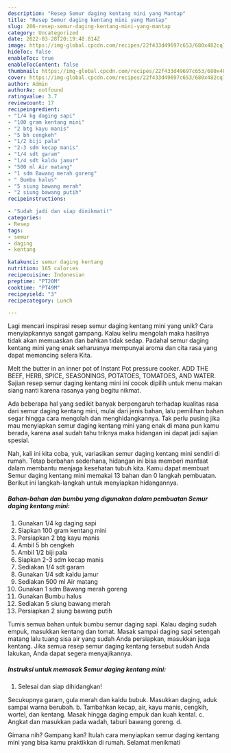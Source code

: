 ```yaml
---
description: "Resep Semur daging kentang mini yang Mantap"
title: "Resep Semur daging kentang mini yang Mantap"
slug: 206-resep-semur-daging-kentang-mini-yang-mantap
category: Uncategorized
date: 2022-03-28T20:19:48.814Z
image: https://img-global.cpcdn.com/recipes/22f433d49697c653/680x482cq70/semur-daging-kentang-mini-foto-resep-utama.jpg
hideToc: false
enableToc: true
enableTocContent: false
thumbnail: https://img-global.cpcdn.com/recipes/22f433d49697c653/680x482cq70/semur-daging-kentang-mini-foto-resep-utama.jpg
cover: https://img-global.cpcdn.com/recipes/22f433d49697c653/680x482cq70/semur-daging-kentang-mini-foto-resep-utama.jpg
author: Admin
authorAv: notfound
ratingvalue: 3.7
reviewcount: 17
recipeingredient:
- "1/4 kg daging sapi"
- "100 gram kentang mini"
- "2 btg kayu manis"
- "5 bh cengkeh"
- "1/2 biji pala"
- "2-3 sdm kecap manis"
- "1/4 sdt garam"
- "1/4 sdt kaldu jamur"
- "500 ml Air matang"
- "1 sdm Bawang merah goreng"
- " Bumbu halus"
- "5 siung bawang merah"
- "2 siung bawang putih"
recipeinstructions:

- "Sudah jadi dan siap dinikmati!"
categories:
- Resep
tags:
- semur
- daging
- kentang

katakunci: semur daging kentang 
nutrition: 165 calories
recipecuisine: Indonesian
preptime: "PT20M"
cooktime: "PT49M"
recipeyield: "3"
recipecategory: Lunch

---
```





Lagi mencari inspirasi resep semur daging kentang mini yang unik? Cara menyiapkannya sangat gampang. Kalau keliru mengolah maka hasilnya tidak akan memuaskan dan bahkan tidak sedap. Padahal semur daging kentang mini yang enak seharusnya mempunyai aroma dan cita rasa yang dapat memancing selera Kita.





Melt the butter in an inner pot of Instant Pot pressure cooker. ADD THE BEEF, HERB, SPICE, SEASONINGS, POTATOES, TOMATOES, AND WATER. Sajian resep semur daging kentang mini ini cocok dipilih untuk menu makan siang nanti karena rasanya yang begitu nikmat.

Ada beberapa hal yang sedikit banyak berpengaruh terhadap kualitas rasa dari semur daging kentang mini, mulai dari jenis bahan, lalu pemilihan bahan segar hingga cara mengolah dan menghidangkannya. Tak perlu pusing jika mau menyiapkan semur daging kentang mini yang enak di mana pun kamu berada, karena asal sudah tahu triknya maka hidangan ini dapat jadi sajian spesial.






Nah, kali ini kita coba, yuk, variasikan semur daging kentang mini sendiri di rumah. Tetap berbahan sederhana, hidangan ini bisa memberi manfaat dalam membantu menjaga kesehatan tubuh kita. Kamu dapat membuat Semur daging kentang mini memakai 13 bahan dan 0 langkah pembuatan. Berikut ini langkah-langkah untuk menyiapkan hidangannya.

<!--inarticleads1-->

##### Bahan-bahan dan bumbu yang digunakan dalam pembuatan Semur daging kentang mini:

1. Gunakan 1/4 kg daging sapi
1. Siapkan 100 gram kentang mini
1. Persiapkan 2 btg kayu manis
1. Ambil 5 bh cengkeh
1. Ambil 1/2 biji pala
1. Siapkan 2-3 sdm kecap manis
1. Sediakan 1/4 sdt garam
1. Gunakan 1/4 sdt kaldu jamur
1. Sediakan 500 ml Air matang
1. Gunakan 1 sdm Bawang merah goreng
1. Gunakan  Bumbu halus
1. Sediakan 5 siung bawang merah
1. Persiapkan 2 siung bawang putih


Tumis semua bahan untuk bumbu semur daging sapi. Kalau daging sudah empuk, masukkan kentang dan tomat. Masak sampai daging sapi setengah matang lalu tuang sisa air yang sudah Anda persiapkan, masukkan juga kentang. Jika semua resep semur daging kentang tersebut sudah Anda lakukan, Anda dapat segera menyajikannya. 

<!--inarticleads2-->

##### Instruksi untuk memasak Semur daging kentang mini:


1. Selesai dan siap dihidangkan!

Secukupnya garam, gula merah dan kaldu bubuk. Masukkan daging, aduk sampai warna berubah. b. Tambahkan kecap, air, kayu manis, cengkih, wortel, dan kentang. Masak hingga daging empuk dan kuah kental. c. Angkat dan masukkan pada wadah, taburi bawang goreng. d. 

Gimana nih? Gampang kan? Itulah cara menyiapkan semur daging kentang mini yang bisa kamu praktikkan di rumah. Selamat menikmati
